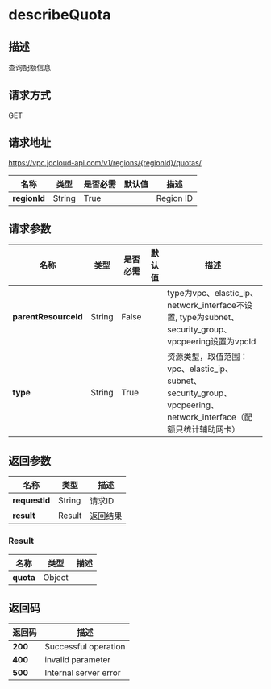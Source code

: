 # describeQuota


## 描述
查询配额信息

## 请求方式
GET

## 请求地址
https://vpc.jdcloud-api.com/v1/regions/{regionId}/quotas/

|名称|类型|是否必需|默认值|描述|
|---|---|---|---|---|
|**regionId**|String|True| |Region ID|

## 请求参数
|名称|类型|是否必需|默认值|描述|
|---|---|---|---|---|
|**parentResourceId**|String|False| |type为vpc、elastic_ip、network_interface不设置, type为subnet、security_group、vpcpeering设置为vpcId|
|**type**|String|True| |资源类型，取值范围：vpc、elastic_ip、subnet、security_group、vpcpeering、network_interface（配额只统计辅助网卡）|


## 返回参数
|名称|类型|描述|
|---|---|---|
|**requestId**|String|请求ID|
|**result**|Result|返回结果|


### Result
|名称|类型|描述|
|---|---|---|
|**quota**|Object| |

## 返回码
|返回码|描述|
|---|---|
|**200**|Successful operation|
|**400**|invalid parameter|
|**500**|Internal server error|
